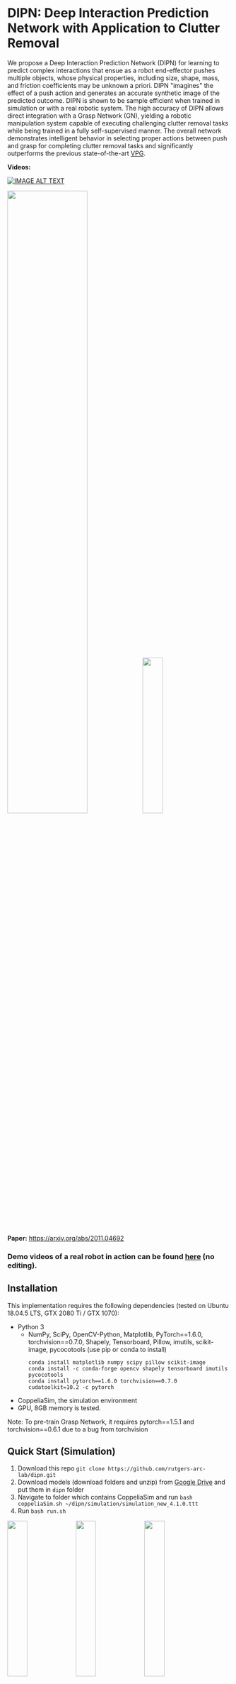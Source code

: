 # DIPN: Deep Interaction Prediction Network with Application to Clutter Removal

We propose a Deep Interaction Prediction Network (DIPN) for learning to predict complex interactions that ensue as a robot end-effector pushes multiple objects, whose physical properties, including size, shape, mass, and friction coefficients may be unknown a priori. DIPN "imagines" the effect of a push action and generates an accurate synthetic image of the predicted outcome. DIPN is shown to be sample efficient when trained in simulation or with a real robotic system. The high accuracy of DIPN allows direct integration with a Grasp Network (GN), yielding a robotic manipulation system capable of executing challenging clutter removal tasks while being trained in a fully self-supervised manner. The overall network demonstrates intelligent behavior in selecting proper actions between push and grasp for completing clutter removal tasks and significantly outperforms the previous state-of-the-art [VPG](https://github.com/andyzeng/visual-pushing-grasping).

**Videos:**

[![IMAGE ALT TEXT](http://img.youtube.com/vi/CNkZfZ-0Du8/0.jpg)](http://www.youtube.com/watch?v=CNkZfZ-0Du8 "DIPN")

<p float="left">
    <img src="images/framework.png" width=60% />
    <img src="images/real.gif" width=30% />
</p>


**Paper:** https://arxiv.org/abs/2011.04692

### Demo videos of a real robot in action can be found [here](https://drive.google.com/drive/folders/1QoTaMjdrcaeiECFNbW58DF_iFdrL-icJ?usp=sharing) (no editing).


## Installation
This implementation requires the following dependencies (tested on Ubuntu 18.04.5 LTS, GTX 2080 Ti / GTX 1070):
* Python 3
    * NumPy, SciPy, OpenCV-Python, Matplotlib, PyTorch==1.6.0, torchvision==0.7.0, Shapely, Tensorboard, Pillow, imutils, scikit-image, pycocotools (use pip or conda to install)
      ```shell
      conda install matplotlib numpy scipy pillow scikit-image
      conda install -c conda-forge opencv shapely tensorboard imutils pycocotools
      conda install pytorch==1.6.0 torchvision==0.7.0 cudatoolkit=10.2 -c pytorch
      ```
* CoppeliaSim, the simulation environment
* GPU, 8GB memory is tested.

Note: To pre-train Grasp Network, it requires pytorch==1.5.1 and torchvision==0.6.1 due to a bug from torchvision

## Quick Start (Simulation)
1. Download this repo `git clone https://github.com/rutgers-arc-lab/dipn.git`
1. Download models (download folders and unzip) from [Google Drive](https://drive.google.com/drive/folders/1QETtCBPeOGkdwYzzWl-yXUvhrHRx_8n3?usp=sharing) and put them in `dipn` folder
1. Navigate to folder which contains CoppeliaSim and run `bash coppeliaSim.sh ~/dipn/simulation/simulation_new_4.1.0.ttt`
1. Run `bash run.sh`
<p float="left">
    <img src="images/00-4.gif" width=30% />
    <img src="images/01-5.gif" width=30% />
    <img src="images/08-6.gif" width=30% />
</p>

## Evaluation
Data from each test case will be saved into a session directory in the `logs` folder. To report the average testing performance over a session, run the following:
```shell
python utils/evaluate.py --session_directory 'logs/YOUR-SESSION-DIRECTORY-NAME-HERE' --method 'reinforcement' --num_obj_complete N
```

## Train Mask R-CNN
We used the simulation to generate two types of data, one is randomly dropped, one is some randomly generated "hard" cases.
The "hard" cases is mainly used for fine-tuning process so the Mask R-CNN can distinguish packed objects with same color.
`random-maskrcnn` and `random-maskrcnn-hard` contain objects which have different shapes and colors to the final objects that will be trained and evaluted on.
```shell
python train_maskrcnn.py --dataset_root 'logs/random-maskrcnn/data'
cd logs/random-maskrcnn/data/maskrcnn.pth logs/random-maskrcnn-hard/data
python train_maskrcnn.py --dataset_root 'logs/random-maskrcnn-hard/data' --epochs 10 --resume
```


## Train Interactive Prediction Network
We count the dataset `push` as part of training action, we used 1500 actions so the `--cutoff 15`.
To mimic the real world setup, for a 10 cm push, we only used the 0 to 5 cm to train the model.
Nevertheless, dataset `random` could also be used, it provides a little bit worse prediction accuracy, but we do not need piror knowledge about the objects and it's in the simulation, so, we can use as many data as we want for free.
```shell
python train_push_prediction.py --dataset_root 'logs_push/push/data' --distance 5 --epoch 50 --cutoff 15 --batch_size 8 
```

<img src="images/dipn.png" width=80%/>


## Pre-train Grasp Network and Train Grasp Network in simluation
Switch to pytorch==1.5.1 and torchvision==0.6.1.
`random-pretrain` contains objects which have different shapes and colors to the final objects that will be trained and evaluted on.
`random-pretrain` could be replaced with `random-maskrcnn`, they are essentially collected in the same way.
You may need to restart the training several times, so the loss will go down to around 60.
```shell
python train_foreground.py --dataset_root 'logs/random-pretrain/data'
```

To use DIPN+GN, we just need to train Grasp Network in simluation.
```shell
python main.py --is_sim --grasp_only --experience_replay --explore_rate_decay --save_visualizations --load_snapshot --snapshot_file 'logs/random-pretrain/data/foreground_model.pth' 
```


<img src="images/gn.png" width=60%/>

## Train DQN + GN
It will train DQN grasp and push in the same time, which is one of baseline in the paper.
```shell
python main.py --is_sim --push_rewards --experience_replay --explore_rate_decay --save_visualizations --load_snapshot --snapshot_file 'logs/random-pretrain/data/foreground_model.pth' 
```

## Creating dataset
The dataset we used can be download from [Google Drive](https://drive.google.com/drive/folders/17X5aGr-50e6RqLkyyvG4mGHP_TUpz_kB?usp=sharing).
The Push prediction related files are located in `logs_push`
The Mask R-CNN, Grasp Network related files are located in `logs`

### collect_data.py
Collect push prediction data (only for sim now).
```shell
python collect_data.py --is_sim
```

### create_mask_rcnn_image.py
Collect dataset for Mask R-CNN and pre-training, `--is_mask` collects data for Mask R-CNN.
You need to drag the `Box` object to the center in CoppeliaSim.
```shell
python create_mask_rcnn_image.py --is_sim --num_obj N --is_mask
```

## Creating Your Own Test Cases in Simulation

To design your own challenging test case:

1. Open the simulation environment in CoppeliaSim (navigate to your CoppeliaSim directory and run `bash coppeliaSim.sh ~/dipn/simulation/simulation_new_4.1.0.ttt`).
1. In another terminal window, navigate to this repository and run the following:

    ```shell
    python create.py
    ```

1. In the CoppeliaSim window, use the CoppeliaSim toolbar (object shift/rotate) to move around objects to desired positions and orientations.
1. In the terminal window type in the name of the text file for which to save the test case, then press enter.
1. Try it out: run a trained model on the test case by running `push_main.py` just as in the demo, but with the flag `--test_preset_file` pointing to the location of your test case text file.

## Running on a Real Robot (UR5e)

Change `is_real` in `constants.py` to `True`

### Instruction will be available soon
1. Fine-tune the Mask R-CNN with real data `real-data`
2. Fine-tune the pre-training of Grasp Network with real data `real-data`
3. Train the Grasp Network

### Additional Tools

* Use `touch.py` to test calibrated camera extrinsics -- provides a UI where the user can click a point on the RGB-D image, and the robot moves its end-effector to the 2D location of that point.
* Use `debug.py` to test robot communication and primitive actions.
* Use `utils/range-detector.py` to find the color range.
* Use `utils/mask-auto-annotate.py` to automatically annotate objects by color.

# Info
The code has dependencies over https://github.com/andyzeng/visual-pushing-grasping". 

The code contaies DINP and DQN + GN
